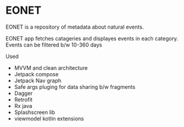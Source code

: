 # EONET
 
EONET is a repository of metadata about natural events. 

EONET app fetches catageries and displayes events in each category. Events can be filtered b/w 10-360 days 

Used 
- MVVM and clean architecture 
- Jetpack compose 
- Jetpack Nav graph 
- Safe args pluging for data sharing b/w fragments
- Dagger 
- Retrofit 
- Rx java 
- Splashscreen lib
- viewmodel kotlin extensions 

